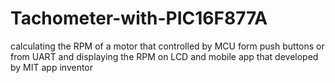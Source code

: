 # Tachometer-with-PIC16F877A
calculating the RPM of a motor that controlled by MCU form push buttons or from UART and displaying the RPM on LCD and mobile app that developed by MIT app inventor